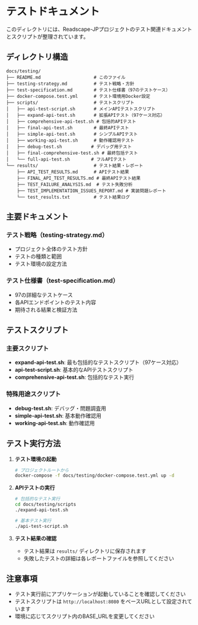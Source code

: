 # テストドキュメント

このディレクトリには、Readscape-JPプロジェクトのテスト関連ドキュメントとスクリプトが整理されています。

## ディレクトリ構造

```
docs/testing/
├── README.md                    # このファイル
├── testing-strategy.md          # テスト戦略・方針
├── test-specification.md        # テスト仕様書（97のテストケース）
├── docker-compose.test.yml      # テスト環境用Docker設定
├── scripts/                     # テストスクリプト
│   ├── api-test-script.sh       # メインAPIテストスクリプト
│   ├── expand-api-test.sh       # 拡張APIテスト（97ケース対応）
│   ├── comprehensive-api-test.sh # 包括的APIテスト
│   ├── final-api-test.sh        # 最終APIテスト
│   ├── simple-api-test.sh       # シンプルAPIテスト
│   ├── working-api-test.sh      # 動作確認用テスト
│   ├── debug-test.sh           # デバッグ用テスト
│   ├── final-comprehensive-test.sh # 最終包括テスト
│   └── full-api-test.sh        # フルAPIテスト
└── results/                     # テスト結果・レポート
    ├── API_TEST_RESULTS.md      # APIテスト結果
    ├── FINAL_API_TEST_RESULTS.md # 最終APIテスト結果
    ├── TEST_FAILURE_ANALYSIS.md  # テスト失敗分析
    ├── TEST_IMPLEMENTATION_ISSUES_REPORT.md # 実装問題レポート
    └── test_results.txt         # テスト結果ログ
```

## 主要ドキュメント

### テスト戦略（testing-strategy.md）
- プロジェクト全体のテスト方針
- テストの種類と範囲
- テスト環境の設定方法

### テスト仕様書（test-specification.md）
- 97の詳細なテストケース
- 各APIエンドポイントのテスト内容
- 期待される結果と検証方法

## テストスクリプト

### 主要スクリプト
- **expand-api-test.sh**: 最も包括的なテストスクリプト（97ケース対応）
- **api-test-script.sh**: 基本的なAPIテストスクリプト
- **comprehensive-api-test.sh**: 包括的なテスト実行

### 特殊用途スクリプト
- **debug-test.sh**: デバッグ・問題調査用
- **simple-api-test.sh**: 基本動作確認用
- **working-api-test.sh**: 動作確認用

## テスト実行方法

1. **テスト環境の起動**
   ```bash
   # プロジェクトルートから
   docker-compose -f docs/testing/docker-compose.test.yml up -d
   ```

2. **APIテストの実行**
   ```bash
   # 包括的なテスト実行
   cd docs/testing/scripts
   ./expand-api-test.sh

   # 基本テスト実行
   ./api-test-script.sh
   ```

3. **テスト結果の確認**
   - テスト結果は `results/` ディレクトリに保存されます
   - 失敗したテストの詳細は各レポートファイルを参照してください

## 注意事項

- テスト実行前にアプリケーションが起動していることを確認してください
- テストスクリプトは `http://localhost:8080` をベースURLとして設定されています
- 環境に応じてスクリプト内のBASE_URLを変更してください